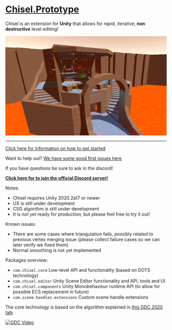 # [Chisel.Prototype](https://github.com/RadicalCSG/Chisel.Prototype)

Chisel is an extension for **Unity** that allows for _rapid_, iterative, **non destructive** level editing!

![Example](Documentation/Images/chisel_example.png)

---
[Click here for information on how to get started](GettingStarted.md)

Want to help out?
[We have some good first issues here](https://github.com/RadicalCSG/Chisel.Prototype/labels/good%20first%20issue)

If you have questions be sure to ask in the discord!

**[Click here for to join the official Discord server!](https://discord.gg/zttNkPQ)**

Notes:
- Chisel requires Unity 2020.2a17 or newer
- UX is still under development
- CSG algorithm is still under development
- It is *not yet* ready for production, but please feel free to try it out!

Known issues:
* There are some cases where triangulation fails, possibly related to previous vertex merging issue
  (please collect failure cases so we can later verify we fixed them)
* Normal smoothing is not yet implemented

Packages overview:
* `com.chisel.core` Low-level API and functionality (based on DOTS technology)
* `com.chisel.editor` Unity Scene Editor functionality and API, tools and UI
* `com.chisel.components` Unity Monobehaviour runtime API (to allow for possible ECS replacement in future)
* `com.scene.handles.extensions` Custom scene handle extensions

The core technology is based on the algorithm explained in [this GDC 2020 talk](http://www.youtube.com/watch?v=Iqmg4gblreo)

[![GDC Video](http://img.youtube.com/vi/Iqmg4gblreo/0.jpg)](http://www.youtube.com/watch?v=Iqmg4gblreo "Geometry in Milliseconds: Real-Time Constructive Solid Geometry")
